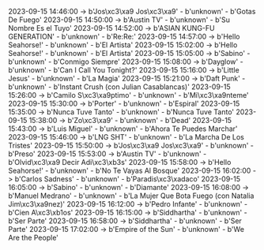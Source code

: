 2023-09-15 14:46:00 -> b'Jos\xc3\xa9 Jos\xc3\xa9' - b'unknown' - b'Gotas De Fuego'
2023-09-15 14:50:00 -> b'Austin TV' - b'unknown' - b'Su Nombre Es el Tuyo'
2023-09-15 14:52:00 -> b'ASIAN KUNG-FU GENERATION' - b'unknown' - b'Re:Re:'
2023-09-15 14:57:00 -> b'Hello Seahorse!' - b'unknown' - b'El Artista'
2023-09-15 15:02:00 -> b'Hello Seahorse!' - b'unknown' - b'El Artista'
2023-09-15 15:05:00 -> b'Sabino' - b'unknown' - b'Conmigo Siempre'
2023-09-15 15:08:00 -> b'Dayglow' - b'unknown' - b'Can I Call You Tonight?'
2023-09-15 15:16:00 -> b'Little Jesus' - b'unknown' - b'La Magia'
2023-09-15 15:21:00 -> b'Daft Punk' - b'unknown' - b'Instant Crush (con Julian Casablancas)'
2023-09-15 15:26:00 -> b'Camilo S\xc3\xa9ptimo' - b'unknown' - b'Mi\xc3\xa9nteme'
2023-09-15 15:30:00 -> b'Porter' - b'unknown' - b'Espiral'
2023-09-15 15:35:00 -> b'Nunca Tuve Tanto' - b'unknown' - b'Nunca Tuve Tanto'
2023-09-15 15:38:00 -> b'Zo\xc3\xa9' - b'unknown' - b'Dead'
2023-09-15 15:43:00 -> b'Luis Miguel' - b'unknown' - b'Ahora Te Puedes Marchar'
2023-09-15 15:46:00 -> b'LNG SHT' - b'unknown' - b'La Marcha De Los Tristes'
2023-09-15 15:50:00 -> b'Jos\xc3\xa9 Jos\xc3\xa9' - b'unknown' - b'Preso'
2023-09-15 15:53:00 -> b'Austin TV' - b'unknown' - b'Olvid\xc3\xa9 Decir Adi\xc3\xb3s'
2023-09-15 15:58:00 -> b'Hello Seahorse!' - b'unknown' - b'No Te Vayas Al Bosque'
2023-09-15 16:02:00 -> b'Carlos Sadness' - b'unknown' - b'Paradis\xc3\xadaco'
2023-09-15 16:05:00 -> b'Sabino' - b'unknown' - b'Diamante'
2023-09-15 16:08:00 -> b'Manuel Medrano' - b'unknown' - b'La Mujer Que Bota Fuego (con Natalia Jim\xc3\xa9nez)'
2023-09-15 16:12:00 -> b'Pedro Infante' - b'unknown' - b'Cien A\xc3\xb1os'
2023-09-15 16:15:00 -> b'Siddhartha' - b'unknown' - b'Ser Parte'
2023-09-15 16:58:00 -> b'Siddhartha' - b'unknown' - b'Ser Parte'
2023-09-15 17:02:00 -> b'Empire of the Sun' - b'unknown' - b'We Are the People'
